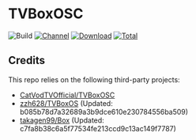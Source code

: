 # TVBoxOSC

![Build](https://shields.io/github/actions/workflow/status/o0HalfLife0o/TVBoxOSC/test.yml?branch=master&logo=github&label=Build)
[![Channel](https://img.shields.io/badge/Follow-Telegram-blue.svg?logo=telegram)](https://t.me/TVBoxOSC)
[![Download](https://img.shields.io/github/v/release/o0HalfLife0o/TVBoxOSC?color=orange&logoColor=orange&label=Download&logo=DocuSign)](https://github.com/o0HalfLife0o/TVBoxOSC/releases/latest) 
[![Total](https://shields.io/github/downloads/o0HalfLife0o/TVBoxOSC/total?logo=Bookmeter&label=Counts&logoColor=yellow&color=yellow)](https://github.com/o0HalfLife0o/TVBoxOSC/releases)

## Credits
This repo relies on the following third-party projects:
- [CatVodTVOfficial/TVBoxOSC](https://github.com/CatVodTVOfficial/TVBoxOSC)
- [zzh628/TVBoxOS](https://github.com/zzh628/TVBoxOS) (Updated: b085b78d7a32689a3b9dce610e230784556ba509)
- [takagen99/Box](https://github.com/takagen99/Box) (Updated: c7fa8b38c6a5f77534fe213ccd9c13ac149f7787)
